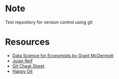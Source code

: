 # Note

Test repository for version control using git

# Resources
- [Data Science for Economists by Grant McDermott](https://raw.githack.com/uo-ec607/lectures/master/02-git/02-Git.html#15)
- [Juian Reif](https://julianreif.com/guide/#version-control-systems)
- [Git Cheat Sheet](https://education.github.com/git-cheat-sheet-education.pdf)
- [Happy Git](https://happygitwithr.com/ssh-keys.html)
